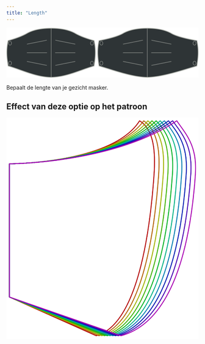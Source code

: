 ```yaml
---
title: "Length"
---
```


![Lengte optie](./length.svg)

Bepaalt de lengte van je gezicht masker.

## Effect van deze optie op het patroon

![Deze afbeelding toont het effect van deze optie door meerdere varianten die een andere waarde hebben voor deze optie te vervangen](florence_length_sample.svg "Effect van deze optie op het patroon")
